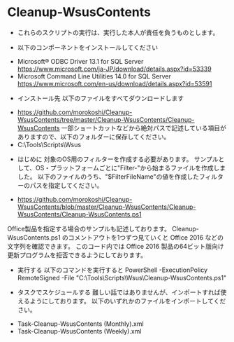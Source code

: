 # Cleanup-WsusContents

* これらのスクリプトの実行は、実行した本人が責任を負うものとします。


* 以下のコンポーネントをインストールしてください
- Microsoft® ODBC Driver 13.1 for SQL Server https://www.microsoft.com/ja-JP/download/details.aspx?id=53339
- Microsoft Command Line Utilities 14.0 for SQL Server https://www.microsoft.com/en-us/download/details.aspx?id=53591


* インストール先
以下のファイルをすべてダウンロードします
- https://github.com/morokoshi/Cleanup-WsusContents/tree/master/Cleanup-WsusContents/Cleanup-WsusContents
一部ショートカットなどから絶対パスで記述している項目がありますので、以下のフォルダーに保存してください。
- C:\Tools\Scripts\Wsus

* はじめに
対象のOS用のフィルターを作成する必要があります。
サンプルとして、OS・プラットフォームごとに"Filter-"から始まるファイルを作成しました。
以下のファイルのうち、"$FilterFileName"の値を作成したフィルターのパスを指定してください。
- https://github.com/morokoshi/Cleanup-WsusContents/blob/master/Cleanup-WsusContents/Cleanup-WsusContents/Cleanup-WsusContents.ps1

Office製品を指定する場合のサンプルも記述しております。
Cleanup-WsusContents.ps1 のコメントアウトを1つずつ見ていくと Office 2016 などの文字列を確認できます。
このコード内では Office 2016 製品の64ビット版向け更新プログラムを拒否できるようにしております。


* 実行する
以下のコマンドを実行すると
PowerShell -ExecutionPolicy RemoteSigned -File "C:\Tools\Scripts\Wsus\Cleanup-WsusContents.ps1"


* タスクでスケジュールする
難しい話ではありませんが、インポートすれば使えるようにしております。
以下のいずれかのファイルをインポートしてください。
- Task-Cleanup-WsusContents (Monthly).xml
- Task-Cleanup-WsusContents (Weekly).xml
